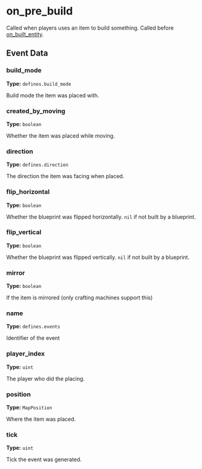 # on_pre_build

Called when players uses an item to build something. Called before [on_built_entity](runtime:on_built_entity).

## Event Data

### build_mode

**Type:** `defines.build_mode`

Build mode the item was placed with.

### created_by_moving

**Type:** `boolean`

Whether the item was placed while moving.

### direction

**Type:** `defines.direction`

The direction the item was facing when placed.

### flip_horizontal

**Type:** `boolean`

Whether the blueprint was flipped horizontally. `nil` if not built by a blueprint.

### flip_vertical

**Type:** `boolean`

Whether the blueprint was flipped vertically. `nil` if not built by a blueprint.

### mirror

**Type:** `boolean`

If the item is mirrored (only crafting machines support this)

### name

**Type:** `defines.events`

Identifier of the event

### player_index

**Type:** `uint`

The player who did the placing.

### position

**Type:** `MapPosition`

Where the item was placed.

### tick

**Type:** `uint`

Tick the event was generated.

